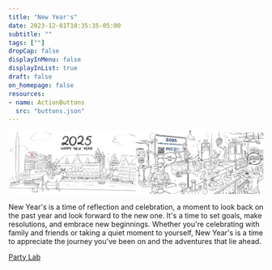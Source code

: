 ```yaml
---
title: "New Year's"
date: 2023-12-01T10:35:35-05:00
subtitle: ""
tags: [""]
dropCap: false
displayInMenu: false
displayInList: true
draft: false
on_homepage: false
resources:
- name: ActionButtons
  src: "buttons.json"
---
```




<p align="center">
  <img src="karte_dinlang_v2.jpg" width="1600" alt="New Years Card"/><br>
</p>

New Year's is a time of reflection and celebration, a moment to look back on the past year and look forward to the new one.
It's a time to set goals, make resolutions, and embrace new beginnings. Whether you're celebrating with family and friends or taking a quiet moment to yourself, New Year's is a time to appreciate the journey you've been on and the adventures that lie ahead.

<a class="btn btn-success" target="_blank" href="https://binder.intel4coro.de/v2/gh/pkehr/pycram/5d830d134fb56f3d563ca5e8ddd60520411d4a38?urlpath=lab%2Ftree%2Fdemos%2Fpycram_multirobot_demo%2Fmultirobot_demo.ipynb">Party Lab</a>

